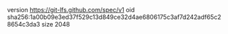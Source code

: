 version https://git-lfs.github.com/spec/v1
oid sha256:1a00b09e3ed37f529c13d849ce32d4ae6806175c3af7d242adf65c28654c3da3
size 2048
